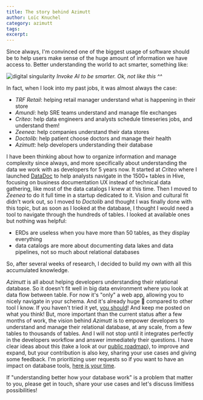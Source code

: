 ```yaml
---
title: The story behind Azimutt
author: Loïc Knuchel
category: azimutt
tags: 
excerpt: 
---
```


Since always, I'm convinced one of the biggest usage of software should be to help users make sense of the huge amount of information we have access to.
Better understanding the world to act smarter, something like:

![digital singularity](./the-story-behind-azimutt/digital-singularity.jpg)
*Invoke AI to be smarter. Ok, not like this ^^*

In fact, when I look into my past jobs, it was almost always the case:

- *TRF Retail*: helping retail manager understand what is happening in their store
- *Amundi*: help SRE teams understand and manage file exchanges
- *Criteo*: help data engineers and analysts schedule timeseries jobs, and understand them!
- *Zeenea*: help companies understand their data stores
- *Doctolib*: help patient choose doctors and manage their health
- *Azimutt*: help developers understanding their database

I have been thinking about how to organize information and manage complexity since always, and more specifically about understanding the data we work with as developers for 5 years now.
It started at *Criteo* where I launched [DataDoc](https://medium.com/criteo-engineering/datadoc-the-criteo-data-observability-platform-2cd826a9a1af) to help analysts navigate in the 1500+ tables in Hive, focusing on business documentation UX instead of technical data gathering, like most of the data catalogs I knew at this time.
Then I moved to *Zeenea* to do it full time in a startup dedicated to it.
Vision and cultural fit didn't work out, so I moved to *Doctolib* and thought I was finally done with this topic, but as soon as I looked at the database, I thought I would need a tool to navigate through the hundreds of tables.
I looked at available ones but nothing was helpful:
- ERDs are useless when you have more than 50 tables, as they display everything
- data catalogs are more about documenting data lakes and data pipelines, not so much about relational databases

So, after several weeks of research, I decided to build my own with all this accumulated knowledge.

*Azimutt* is all about helping developers understanding their relational database.
So it doesn't fit well in big data environment where you look at data flow between table.
For now it's "only" a web app, allowing you to nicely navigate in your schema. And it's already huge 🤩 compared to other tool I know.
If you haven't tried it yet, [you should](/app)! And keep me posted on what you think!
But, more important than the current status after a few months of work, the vision behind *Azimutt* is to empower developers to understand and manage their relational database, at any scale, from a few tables to thousands of tables.
And I will not stop until it integrates perfectly in the developers workflow and answer immediately their questions.
I have clear ideas about this (take a look at our [public roadmap](https://github.com/azimuttapp/azimutt/projects/1)), to improve and expand, but your contribution is also key, sharing your use cases and giving some feedback. I'm prioritizing user requests so if you want to have an impact on database tools, [here is your time](https://github.com/azimuttapp/azimutt/discussions).

If "understanding better how your database work" is a problem that matter to you, please get in touch, share your use cases and let's discuss limitless possibilities! 
